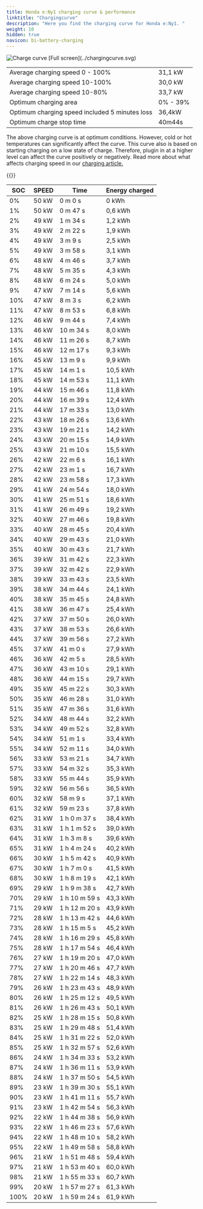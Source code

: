 ```yaml
---
title: Honda e:Ny1 charging curve & performance
linktitle: "Chargingcurve"
description: "Here you find the charging curve for Honda e:Ny1. "
weight: 10
hidden: true
navicon: bi-battery-charging
---
```

<!-- markdownlint-disable MD033 -->
<img src="../chargingcurve.svg" alt="Charge curve" class="img-fluid">
[Full screen](../chargingcurve.svg)


<table class="table table-striped">
<tbody>
<tr>
<td>Average charging speed 0 - 100% </td><td>31,1 kW</td>
</tr>
<tr>
<td>Average charging speed 10-100% </td><td>30,0 kW</td>
</tr>
<tr>
<td>Average charging speed 10-80% </td><td>33,7 kW</td>
</tr>
<tr>
<td>Optimum charging area</td><td>0% - 39%</td>
</tr>
<tr>
</tr>
<td>Optimum charging speed included 5 minutes loss</td><td>36,4kW</td>
<tr>
<td>Optimum charge stop time </td><td>40m44s</td>
</tr>
</tbody>
</table>


The above charging curve is at optimum conditions. However, cold or hot temperatures can significantly affect the curve. This curve also is based on starting charging on a low state of charge. Therefore, plugin in at a higher level can affect the curve positively or negatively. Read more about what affects charging speed in our [charging article.](../../../../../technology/battery/charging/) 


{{<evkxdisplayaddarticle />}}
<table class="table table-striped">
<thead>
<tr><th>SOC</th><th>SPEED</th><th>Time</th><th>Energy charged</th></tr>
</thead>
<tbody>
<tr>
<td>0%</td><td>50 kW</td><td> 0 m 0 s </td><td>0 kWh </td>
</tr>
<tr>
<td>1%</td><td>50 kW</td><td> 0 m 47 s </td><td>0,6 kWh </td>
</tr>
<tr>
<td>2%</td><td>49 kW</td><td> 1 m 34 s </td><td>1,2 kWh </td>
</tr>
<tr>
<td>3%</td><td>49 kW</td><td> 2 m 22 s </td><td>1,9 kWh </td>
</tr>
<tr>
<td>4%</td><td>49 kW</td><td> 3 m 9 s </td><td>2,5 kWh </td>
</tr>
<tr>
<td>5%</td><td>49 kW</td><td> 3 m 58 s </td><td>3,1 kWh </td>
</tr>
<tr>
<td>6%</td><td>48 kW</td><td> 4 m 46 s </td><td>3,7 kWh </td>
</tr>
<tr>
<td>7%</td><td>48 kW</td><td> 5 m 35 s </td><td>4,3 kWh </td>
</tr>
<tr>
<td>8%</td><td>48 kW</td><td> 6 m 24 s </td><td>5,0 kWh </td>
</tr>
<tr>
<td>9%</td><td>47 kW</td><td> 7 m 14 s </td><td>5,6 kWh </td>
</tr>
<tr>
<td>10%</td><td>47 kW</td><td> 8 m 3 s </td><td>6,2 kWh </td>
</tr>
<tr>
<td>11%</td><td>47 kW</td><td> 8 m 53 s </td><td>6,8 kWh </td>
</tr>
<tr>
<td>12%</td><td>46 kW</td><td> 9 m 44 s </td><td>7,4 kWh </td>
</tr>
<tr>
<td>13%</td><td>46 kW</td><td> 10 m 34 s </td><td>8,0 kWh </td>
</tr>
<tr>
<td>14%</td><td>46 kW</td><td> 11 m 26 s </td><td>8,7 kWh </td>
</tr>
<tr>
<td>15%</td><td>46 kW</td><td> 12 m 17 s </td><td>9,3 kWh </td>
</tr>
<tr>
<td>16%</td><td>45 kW</td><td> 13 m 9 s </td><td>9,9 kWh </td>
</tr>
<tr>
<td>17%</td><td>45 kW</td><td> 14 m 1 s </td><td>10,5 kWh </td>
</tr>
<tr>
<td>18%</td><td>45 kW</td><td> 14 m 53 s </td><td>11,1 kWh </td>
</tr>
<tr>
<td>19%</td><td>44 kW</td><td> 15 m 46 s </td><td>11,8 kWh </td>
</tr>
<tr>
<td>20%</td><td>44 kW</td><td> 16 m 39 s </td><td>12,4 kWh </td>
</tr>
<tr>
<td>21%</td><td>44 kW</td><td> 17 m 33 s </td><td>13,0 kWh </td>
</tr>
<tr>
<td>22%</td><td>43 kW</td><td> 18 m 26 s </td><td>13,6 kWh </td>
</tr>
<tr>
<td>23%</td><td>43 kW</td><td> 19 m 21 s </td><td>14,2 kWh </td>
</tr>
<tr>
<td>24%</td><td>43 kW</td><td> 20 m 15 s </td><td>14,9 kWh </td>
</tr>
<tr>
<td>25%</td><td>43 kW</td><td> 21 m 10 s </td><td>15,5 kWh </td>
</tr>
<tr>
<td>26%</td><td>42 kW</td><td> 22 m 6 s </td><td>16,1 kWh </td>
</tr>
<tr>
<td>27%</td><td>42 kW</td><td> 23 m 1 s </td><td>16,7 kWh </td>
</tr>
<tr>
<td>28%</td><td>42 kW</td><td> 23 m 58 s </td><td>17,3 kWh </td>
</tr>
<tr>
<td>29%</td><td>41 kW</td><td> 24 m 54 s </td><td>18,0 kWh </td>
</tr>
<tr>
<td>30%</td><td>41 kW</td><td> 25 m 51 s </td><td>18,6 kWh </td>
</tr>
<tr>
<td>31%</td><td>41 kW</td><td> 26 m 49 s </td><td>19,2 kWh </td>
</tr>
<tr>
<td>32%</td><td>40 kW</td><td> 27 m 46 s </td><td>19,8 kWh </td>
</tr>
<tr>
<td>33%</td><td>40 kW</td><td> 28 m 45 s </td><td>20,4 kWh </td>
</tr>
<tr>
<td>34%</td><td>40 kW</td><td> 29 m 43 s </td><td>21,0 kWh </td>
</tr>
<tr>
<td>35%</td><td>40 kW</td><td> 30 m 43 s </td><td>21,7 kWh </td>
</tr>
<tr>
<td>36%</td><td>39 kW</td><td> 31 m 42 s </td><td>22,3 kWh </td>
</tr>
<tr>
<td>37%</td><td>39 kW</td><td> 32 m 42 s </td><td>22,9 kWh </td>
</tr>
<tr>
<td>38%</td><td>39 kW</td><td> 33 m 43 s </td><td>23,5 kWh </td>
</tr>
<tr>
<td>39%</td><td>38 kW</td><td> 34 m 44 s </td><td>24,1 kWh </td>
</tr>
<tr>
<td>40%</td><td>38 kW</td><td> 35 m 45 s </td><td>24,8 kWh </td>
</tr>
<tr>
<td>41%</td><td>38 kW</td><td> 36 m 47 s </td><td>25,4 kWh </td>
</tr>
<tr>
<td>42%</td><td>37 kW</td><td> 37 m 50 s </td><td>26,0 kWh </td>
</tr>
<tr>
<td>43%</td><td>37 kW</td><td> 38 m 53 s </td><td>26,6 kWh </td>
</tr>
<tr>
<td>44%</td><td>37 kW</td><td> 39 m 56 s </td><td>27,2 kWh </td>
</tr>
<tr>
<td>45%</td><td>37 kW</td><td> 41 m 0 s </td><td>27,9 kWh </td>
</tr>
<tr>
<td>46%</td><td>36 kW</td><td> 42 m 5 s </td><td>28,5 kWh </td>
</tr>
<tr>
<td>47%</td><td>36 kW</td><td> 43 m 10 s </td><td>29,1 kWh </td>
</tr>
<tr>
<td>48%</td><td>36 kW</td><td> 44 m 15 s </td><td>29,7 kWh </td>
</tr>
<tr>
<td>49%</td><td>35 kW</td><td> 45 m 22 s </td><td>30,3 kWh </td>
</tr>
<tr>
<td>50%</td><td>35 kW</td><td> 46 m 28 s </td><td>31,0 kWh </td>
</tr>
<tr>
<td>51%</td><td>35 kW</td><td> 47 m 36 s </td><td>31,6 kWh </td>
</tr>
<tr>
<td>52%</td><td>34 kW</td><td> 48 m 44 s </td><td>32,2 kWh </td>
</tr>
<tr>
<td>53%</td><td>34 kW</td><td> 49 m 52 s </td><td>32,8 kWh </td>
</tr>
<tr>
<td>54%</td><td>34 kW</td><td> 51 m 1 s </td><td>33,4 kWh </td>
</tr>
<tr>
<td>55%</td><td>34 kW</td><td> 52 m 11 s </td><td>34,0 kWh </td>
</tr>
<tr>
<td>56%</td><td>33 kW</td><td> 53 m 21 s </td><td>34,7 kWh </td>
</tr>
<tr>
<td>57%</td><td>33 kW</td><td> 54 m 32 s </td><td>35,3 kWh </td>
</tr>
<tr>
<td>58%</td><td>33 kW</td><td> 55 m 44 s </td><td>35,9 kWh </td>
</tr>
<tr>
<td>59%</td><td>32 kW</td><td> 56 m 56 s </td><td>36,5 kWh </td>
</tr>
<tr>
<td>60%</td><td>32 kW</td><td> 58 m 9 s </td><td>37,1 kWh </td>
</tr>
<tr>
<td>61%</td><td>32 kW</td><td> 59 m 23 s </td><td>37,8 kWh </td>
</tr>
<tr>
<td>62%</td><td>31 kW</td><td>1 h 0 m 37 s </td><td>38,4 kWh </td>
</tr>
<tr>
<td>63%</td><td>31 kW</td><td>1 h 1 m 52 s </td><td>39,0 kWh </td>
</tr>
<tr>
<td>64%</td><td>31 kW</td><td>1 h 3 m 8 s </td><td>39,6 kWh </td>
</tr>
<tr>
<td>65%</td><td>31 kW</td><td>1 h 4 m 24 s </td><td>40,2 kWh </td>
</tr>
<tr>
<td>66%</td><td>30 kW</td><td>1 h 5 m 42 s </td><td>40,9 kWh </td>
</tr>
<tr>
<td>67%</td><td>30 kW</td><td>1 h 7 m 0 s </td><td>41,5 kWh </td>
</tr>
<tr>
<td>68%</td><td>30 kW</td><td>1 h 8 m 19 s </td><td>42,1 kWh </td>
</tr>
<tr>
<td>69%</td><td>29 kW</td><td>1 h 9 m 38 s </td><td>42,7 kWh </td>
</tr>
<tr>
<td>70%</td><td>29 kW</td><td>1 h 10 m 59 s </td><td>43,3 kWh </td>
</tr>
<tr>
<td>71%</td><td>29 kW</td><td>1 h 12 m 20 s </td><td>43,9 kWh </td>
</tr>
<tr>
<td>72%</td><td>28 kW</td><td>1 h 13 m 42 s </td><td>44,6 kWh </td>
</tr>
<tr>
<td>73%</td><td>28 kW</td><td>1 h 15 m 5 s </td><td>45,2 kWh </td>
</tr>
<tr>
<td>74%</td><td>28 kW</td><td>1 h 16 m 29 s </td><td>45,8 kWh </td>
</tr>
<tr>
<td>75%</td><td>28 kW</td><td>1 h 17 m 54 s </td><td>46,4 kWh </td>
</tr>
<tr>
<td>76%</td><td>27 kW</td><td>1 h 19 m 20 s </td><td>47,0 kWh </td>
</tr>
<tr>
<td>77%</td><td>27 kW</td><td>1 h 20 m 46 s </td><td>47,7 kWh </td>
</tr>
<tr>
<td>78%</td><td>27 kW</td><td>1 h 22 m 14 s </td><td>48,3 kWh </td>
</tr>
<tr>
<td>79%</td><td>26 kW</td><td>1 h 23 m 43 s </td><td>48,9 kWh </td>
</tr>
<tr>
<td>80%</td><td>26 kW</td><td>1 h 25 m 12 s </td><td>49,5 kWh </td>
</tr>
<tr>
<td>81%</td><td>26 kW</td><td>1 h 26 m 43 s </td><td>50,1 kWh </td>
</tr>
<tr>
<td>82%</td><td>25 kW</td><td>1 h 28 m 15 s </td><td>50,8 kWh </td>
</tr>
<tr>
<td>83%</td><td>25 kW</td><td>1 h 29 m 48 s </td><td>51,4 kWh </td>
</tr>
<tr>
<td>84%</td><td>25 kW</td><td>1 h 31 m 22 s </td><td>52,0 kWh </td>
</tr>
<tr>
<td>85%</td><td>25 kW</td><td>1 h 32 m 57 s </td><td>52,6 kWh </td>
</tr>
<tr>
<td>86%</td><td>24 kW</td><td>1 h 34 m 33 s </td><td>53,2 kWh </td>
</tr>
<tr>
<td>87%</td><td>24 kW</td><td>1 h 36 m 11 s </td><td>53,9 kWh </td>
</tr>
<tr>
<td>88%</td><td>24 kW</td><td>1 h 37 m 50 s </td><td>54,5 kWh </td>
</tr>
<tr>
<td>89%</td><td>23 kW</td><td>1 h 39 m 30 s </td><td>55,1 kWh </td>
</tr>
<tr>
<td>90%</td><td>23 kW</td><td>1 h 41 m 11 s </td><td>55,7 kWh </td>
</tr>
<tr>
<td>91%</td><td>23 kW</td><td>1 h 42 m 54 s </td><td>56,3 kWh </td>
</tr>
<tr>
<td>92%</td><td>22 kW</td><td>1 h 44 m 38 s </td><td>56,9 kWh </td>
</tr>
<tr>
<td>93%</td><td>22 kW</td><td>1 h 46 m 23 s </td><td>57,6 kWh </td>
</tr>
<tr>
<td>94%</td><td>22 kW</td><td>1 h 48 m 10 s </td><td>58,2 kWh </td>
</tr>
<tr>
<td>95%</td><td>22 kW</td><td>1 h 49 m 58 s </td><td>58,8 kWh </td>
</tr>
<tr>
<td>96%</td><td>21 kW</td><td>1 h 51 m 48 s </td><td>59,4 kWh </td>
</tr>
<tr>
<td>97%</td><td>21 kW</td><td>1 h 53 m 40 s </td><td>60,0 kWh </td>
</tr>
<tr>
<td>98%</td><td>21 kW</td><td>1 h 55 m 33 s </td><td>60,7 kWh </td>
</tr>
<tr>
<td>99%</td><td>20 kW</td><td>1 h 57 m 27 s </td><td>61,3 kWh </td>
</tr>
<tr>
<td>100%</td><td>20 kW</td><td>1 h 59 m 24 s </td><td>61,9 kWh </td>
</tr>
</tbody>
</table>
